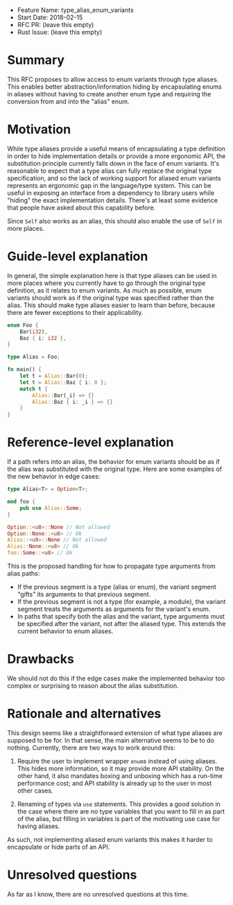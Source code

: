- Feature Name: type_alias_enum_variants
- Start Date: 2018-02-15
- RFC PR: (leave this empty)
- Rust Issue: (leave this empty)

# Summary
[summary]: #summary

This RFC proposes to allow access to enum variants through type aliases. This
enables better abstraction/information hiding by encapsulating enums in aliases
without having to create another enum type and requiring the conversion from
and into the "alias" enum.

# Motivation
[motivation]: #motivation

While type aliases provide a useful means of encapsulating a type definition in
order to hide implementation details or provide a more ergonomic API, the
substitution principle currently falls down in the face of enum variants. It's
reasonable to expect that a type alias can fully replace the original type
specification, and so the lack of working support for aliased enum variants
represents an ergonomic gap in the language/type system. This can be useful in
exposing an interface from a dependency to library users while "hiding" the exact
implementation details. There's at least some evidence that people have asked
about this capability before.

Since `Self` also works as an alias, this should also enable the use of `Self`
in more places.

# Guide-level explanation
[guide-level-explanation]: #guide-level-explanation

In general, the simple explanation here is that type aliases can be used in
more places where you currently have to go through the original type definition,
as it relates to enum variants. As much as possible, enum variants should work
as if the original type was specified rather than the alias. This should make
type aliases easier to learn than before, because there are fewer exceptions
to their applicability.

```rust
enum Foo {
    Bar(i32),
    Baz { i: i32 },
}

type Alias = Foo;

fn main() {
    let t = Alias::Bar(0);
    let t = Alias::Baz { i: 0 };
    match t {
        Alias::Bar(_i) => {}
        Alias::Baz { i: _i } => {}
    }
}
```

# Reference-level explanation
[reference-level-explanation]: #reference-level-explanation

If a path refers into an alias, the behavior for enum variants should be as
if the alias was substituted with the original type. Here are some examples of
the new behavior in edge cases:

```rust
type Alias<T> = Option<T>;

mod foo {
    pub use Alias::Some;
}

Option::<u8>::None // Not allowed
Option::None::<u8> // Ok
Alias::<u8>::None // Not allowed
Alias::None::<u8> // Ok
foo::Some::<u8> // Ok
```

This is the proposed handling for how to propagate type arguments from alias
paths:

* If the previous segment is a type (alias or enum), the variant segment
  "gifts" its arguments to that previous segment.
* If the previous segment is not a type (for example, a module), the variant
  segment treats the arguments as arguments for the variant's enum.
* In paths that specify both the alias and the variant, type arguments must
  be specified after the variant, not after the aliased type. This extends the
  current behavior to enum aliases.

# Drawbacks
[drawbacks]: #drawbacks

We should not do this if the edge cases make the implemented behavior too
complex or surprising to reason about the alias substitution.

# Rationale and alternatives
[alternatives]: #alternatives

This design seems like a straightforward extension of what type aliases are
supposed to be for. In that sense, the main alternative seems to be to do
nothing. Currently, there are two ways to work around this:

1. Require the user to implement wrapper `enum`s instead of using aliases.
   This hides more information, so it may provide more API stability. On the
   other hand, it also mandates boxing and unboxing which has a run-time
   performance cost; and API stability is already up to the user in most other
   cases.

2. Renaming of types via `use` statements. This provides a good solution in the
   case where there are no type variables that you want to fill in as part of
   the alias, but filling in variables is part of the motivating use case for
   having aliases.

As such, not implementing aliased enum variants this makes it harder to
encapsulate or hide parts of an API.

# Unresolved questions
[unresolved]: #unresolved-questions

As far as I know, there are no unresolved questions at this time.
